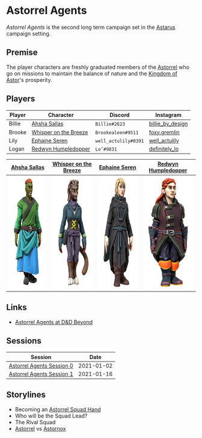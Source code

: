 # Astorrel Agents

*Astorrel Agents* is the second long term campaign set in the [Astarus](../../astarus/README.md) campaign setting.

## Premise

The player characters are freshly graduated members of the [Astorrel](../../astarus/civilisations/kingdom-of-astor/organisations/astorrel/README.md) who go on missions to maintain the balance of nature and the [Kingdom of Astor](../../astarus/civilisations/kingdom-of-astor/README.md)'s prosperity.

## Players

| Player | Character | Discord | Instagram |
| --- | --- | --- | ---|
| Billie | [Ahsha Sallas](../../astarus/people/ahsha-sallas.md) | `Billie#2623` | [billie_by_design](https://www.instagram.com/billie_by_design/) |
| Brooke | [Whisper on the Breeze](../../astarus/people/whisper-on-the-breeze.md) | `Brookealeen#9511` | [foxy.gremlin](https://www.instagram.com/foxy.gremlin/) |
| Lily | [Ephaine Seren](../../astarus/people/ephaine-seren.md) | `well_actulily#0391` | [well_actulily](https://www.instagram.com/well_actulily/) |
| Logan | [Redwyn Humpledopper](../../astarus/people/redywn-humpledopper.md) | `Lo’#9831` | [definitely_lo](https://www.instagram.com/definitely_lo/) |

| [Ahsha Sallas](../../astarus/people/ahsha-sallas.md) | [Whisper on the Breeze](../../astarus/people/whisper-on-the-breeze.md) | [Ephaine Seren](../../astarus/people/ephaine-seren.md) | [Redwyn Humpledopper](../../astarus/people/redywn-humpledopper.md) |
|:---:|:---:|:---:|:---:|
| <img src="../../images/people/ahsha-sallas.png" height="300" /> | <img src="../../images/people/whisper-on-the-breeze.png" height="300" /> | <img src="../../images/people/ephaine-seren.png" height="300" /> | <img src="../../images/people/redwyn-humpledopper.png" height="300" /> |

## Links

- [Astorrel Agents at D&D Beyond](https://www.dndbeyond.com/campaigns/1620558)

## Sessions

| Session | Date |
| --- | --- |
| [Astorrel Agents Session 0](sessions/0.md) | 2021-01-02 |
| [Astorrel Agents Session 1](sessions/1.md) | 2021-01-16 |

## Storylines

- Becoming an [Astorrel Squad Hand](../../astarus/civilisations/kingdom-of-astor/organisations/astorrel/ranks/2-squad-hand.md)
- Who will be the Squad Lead?
- The Rival Squad
- [Astorrel](../../astarus/civilisations/kingdom-of-astor/organisations/astorrel/README.md) vs [Astornox](../../astarus/civilisations/kingdom-of-astor/organisations/astornox.md)
